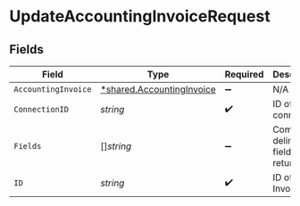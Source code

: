 # UpdateAccountingInvoiceRequest


## Fields

| Field                                                                        | Type                                                                         | Required                                                                     | Description                                                                  |
| ---------------------------------------------------------------------------- | ---------------------------------------------------------------------------- | ---------------------------------------------------------------------------- | ---------------------------------------------------------------------------- |
| `AccountingInvoice`                                                          | [*shared.AccountingInvoice](../../../pkg/models/shared/accountinginvoice.md) | :heavy_minus_sign:                                                           | N/A                                                                          |
| `ConnectionID`                                                               | *string*                                                                     | :heavy_check_mark:                                                           | ID of the connection                                                         |
| `Fields`                                                                     | []*string*                                                                   | :heavy_minus_sign:                                                           | Comma-delimited fields to return                                             |
| `ID`                                                                         | *string*                                                                     | :heavy_check_mark:                                                           | ID of the Invoice                                                            |